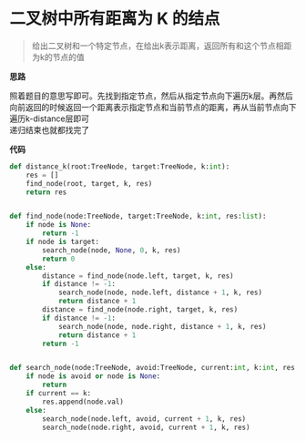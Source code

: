 # 二叉树中所有距离为 K 的结点
> 给出二叉树和一个特定节点，在给出k表示距离，返回所有和这个节点相距为k的节点的值

**思路**

照着题目的意思写即可。先找到指定节点，然后从指定节点向下遍历k层。再然后向前返回的时候返回一个距离表示指定节点和当前节点的距离，再从当前节点向下遍历k-distance层即可  
递归结束也就都找完了  


**代码**

```python
def distance_k(root:TreeNode, target:TreeNode, k:int):
    res = []
    find_node(root, target, k, res)
    return res


def find_node(node:TreeNode, target:TreeNode, k:int, res:list):
    if node is None:
        return -1
    if node is target:
        search_node(node, None, 0, k, res)
        return 0
    else:
        distance = find_node(node.left, target, k, res)
        if distance != -1:
            search_node(node, node.left, distance + 1, k, res)
            return distance + 1
        distance = find_node(node.right, target, k, res)
        if distance != -1:
            search_node(node, node.right, distance + 1, k, res)
            return distance + 1
        return -1


def search_node(node:TreeNode, avoid:TreeNode, current:int, k:int, res:list):
    if node is avoid or node is None:
        return
    if current == k:
        res.append(node.val)
    else:
        search_node(node.left, avoid, current + 1, k, res)
        search_node(node.right, avoid, current + 1, k, res)
```
